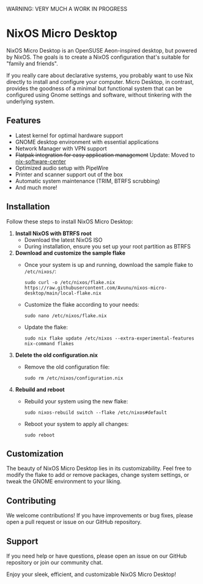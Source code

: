 WARNING: VERY MUCH A WORK IN PROGRESS

# NixOS Micro Desktop

NixOS Micro Desktop is an OpenSUSE Aeon-inspired desktop, but powered by NixOS. The goals is to create a NixOS configuration that's suitable for "family and friends".

If you really care about declarative systems, you probably want to use Nix directly to install and configure your computer. Micro Desktop, in contrast, provides the goodness of a minimal but functional system that can be configured using Gnome settings and software, without tinkering with the underlying system.

## Features

* Latest kernel for optimal hardware support
* GNOME desktop environment with essential applications
* Network Manager with VPN support
* ~~Flatpak integration for easy application management~~ Update: Moved to [nix-software-center](https://github.com/snowfallorg/nix-software-center)
* Optimized audio setup with PipeWire
* Printer and scanner support out of the box
* Automatic system maintenance (TRIM, BTRFS scrubbing)
* And much more!

## Installation

Follow these steps to install NixOS Micro Desktop:


1. **Install NixOS with BTRFS root**
   * Download the latest NixOS ISO
   * During installation, ensure you set up your root partition as BTRFS
2. **Download and customize the sample flake**
   * Once your system is up and running, download the sample flake to `/etc/nixos/`:

     ```
     sudo curl -o /etc/nixos/flake.nix https://raw.githubusercontent.com/Avunu/nixos-micro-desktop/main/local-flake.nix
     ```
   * Customize the flake according to your needs:

     ```
     sudo nano /etc/nixos/flake.nix
     ```
   * Update the flake:

     ```
     sudo nix flake update /etc/nixos --extra-experimental-features nix-command flakes
     ```
3. **Delete the old configuration.nix**
   * Remove the old configuration file:

     ```
     sudo rm /etc/nixos/configuration.nix
     ```
4. **Rebuild and reboot**
   * Rebuild your system using the new flake:

     ```
     sudo nixos-rebuild switch --flake /etc/nixos#default
     ```
   * Reboot your system to apply all changes:

     ```
     sudo reboot
     ```

## Customization

The beauty of NixOS Micro Desktop lies in its customizability. Feel free to modify the flake to add or remove packages, change system settings, or tweak the GNOME environment to your liking.

## Contributing

We welcome contributions! If you have improvements or bug fixes, please open a pull request or issue on our GitHub repository.

## Support

If you need help or have questions, please open an issue on our GitHub repository or join our community chat.

Enjoy your sleek, efficient, and customizable NixOS Micro Desktop!